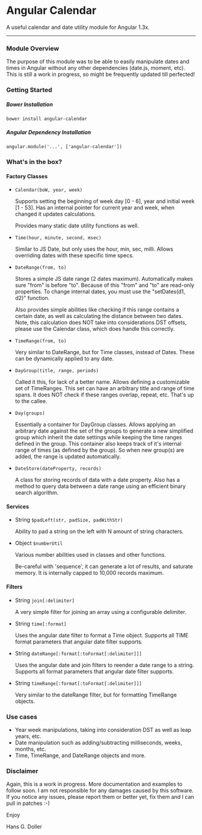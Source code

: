 # Angular Calendar
A useful calendar and date utility module for Angular 1.3x.

---

### Module Overview
The purpose of this module was to be able to easily manipulate dates and times in Angular without any other dependencies (date.js, moment, etc). This is still a work in progress, so might be frequently updated till perfected!

### Getting Started

##### Bower Installation
`bower install angular-calendar`

##### Angular Dependency Installation
`angular.module('...', ['angular-calendar'])`

### What's in the box?

#### Factory Classes

* `Calendar(boW, year, week)`

    Supports setting the beginning of week day [0 - 6], year and initial week [1 - 53]. Has an internal pointer for current year and week, when changed it updates calculations.

    Provides many static date utility functions as well.

* `Time(hour, minute, second, msec)`

    Similar to JS Date, but only uses the hour, min, sec, milli. Allows overriding dates with these specific time specs.

* `DateRange(from, to)`

    Stores a simple JS date range (2 dates maximum). Automatically makes sure "from" is before "to". Because of this "from" and "to" are read-only properties. To change internal dates, you must use the "setDates(d1, d2)" function.

    Also provides simple abilities like checking if this range contains a certain date, as well as calculating the distance between two dates. Note, this calculation does NOT take into considerations DST offsets, please use the Calendar class, which does handle this correctly.


* `TimeRange(from, to)`

    Very similar to DateRange, but for Time classes, instead of Dates. These can be dynamically applied to any date.

* `DayGroup(title, range, periods)`

    Called it this, for lack of a better name. Allows defining a customizable set of TimeRanges. This set can have an arbitrary title and range of time spans. It does NOT check if these ranges overlap, repeat, etc. That's up to the callee.

* `Day(groups)`

    Essentially a container for DayGroup classes. Allows applying an arbitrary date against the set of the groups to generate a new simplified group which inherit the date settings while keeping the time ranges defined in the group. This container also keeps track of it's internal range of times (as defined by the group). So when new group(s) are added, the range is updated automatically.

* `DateStore(dateProperty, records)`

    A class for storing records of data with a date property. Also has a method to query data between a date range using an efficient binary search algorithm.

#### Services

* String `$padLeft(str, padSize, padWithStr)`

    Ability to pad a string on the left with N amount of string characters.

* Object `$numberUtil`

    Various number abilities used in classes and other functions.

    Be-careful with 'sequence', it can generate a lot of results, and saturate memory.
    It is internally capped to 10,000 records maximum.

#### Filters

* String `join[:delimiter]`

    A very simple filter for joining an array using a configurable delimiter.

* String `time[:format]`

    Uses the angular date filter to format a Time object. Supports all TIME format parameters that angular date filter supports.

* String `dateRange[:format[:toFormat[:delimiter]]]`

    Uses the angular date and join filters to reender a date range to a string. Supports all format parameters that angular date filter supports.

* String `timeRange[:format[:toFormat[:delimiter]]]`

    Very similar to the dateRange filter, but for formatting TimeRange objects.

### Use cases
* Year week manipulations, taking into consideration DST as well as leap years, etc.
* Date manipulation such as adding/subtracting milliseconds, weeks, months, etc.
* Time, TimeRange, and DateRange objects and more.


### Disclaimer
Again, this is a work in progress. More documentation and examples to follow soon. I am not responsible for any damages caused by this software. If you notice any issues, please report them or better yet, fix them and I can pull in patches :-)

Enjoy

Hans G. Doller